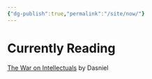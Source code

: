 ```yaml
---
{"dg-publish":true,"permalink":"/site/now/"}
---
```


 
# Currently Reading
[The War on Intellectuals](https://dasniel.com/f/the-war-on-intellectuals) by Dasniel